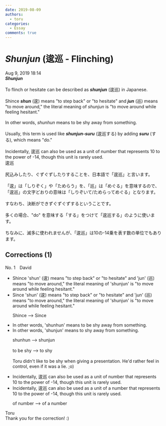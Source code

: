 ```yaml
---
date: 2019-08-09
authors:
  - toru
categories:
  - Essay
comments: true
---
```


# <strong><em>Shunjun</strong></em> (逡巡 - Flinching)
<div class="date">Aug 9, 2019 18:14</div>
<div id="post"><div id="body_show_ori">
<strong><em>Shunjun</strong></em><br/><br/>To flinch or hesitate can be described as <strong><em>shunjun</em></strong> (逡巡) in Japanese.<br/><br/>Shince <strong><em>shun</em></strong> (逡) means "to step back" or "to hesitate" and <strong><em>jun</em></strong> (巡) means "to move around," the literal meaning of <em>shunjun</em> is "to move around while feeling hesitant."<br/><br/>In other words, <em>shunhun</em> means to be shy away from something.<br/><br/>Usually, this term is used like <strong><em>shunjun-suru</em></strong> (逡巡する) by adding <strong><em>suru</em></strong> (する), which means "do."<br/><br/>Incidentally, 逡巡 can also be used as a unit of number that represents 10 to the power of -14, though this unit is rarely used.
</div></div>

<!-- more -->

<div id="post_ja"><div id="body_show_mo">
逡巡<br/><br/>尻込みしたり、ぐずぐずしたりすることを、日本語で「逡巡」と言います。<br/><br/>「逡」は「しりぞく」や「ためらう」を、「巡」は「めぐる」を意味するので、「逡巡」の文字どおりの意味は「しりぞいて/ためらってめぐる」となります。<br/><br/>すなわち、決断ができずぐずぐずするということです。<br/><br/>多くの場合、"do" を意味する「する」をつけて「逡巡する」のように使います。<br/><br/>ちなみに、滅多に使われませんが、「逡巡」は10の-14乗を表す数の単位でもあります。
</div></div>

## Corrections (1)
<div id="block"><div class="first_name"> No. 1　<span class="just_name">David</span></div><div id="block2">
<ul class="correction_field">
<li class="incorrect">Shince 'shun' (逡) means "to step back" or "to hesitate" and 'jun' (巡) means "to move around," the literal meaning of 'shunjun' is "to move around while feeling hesitant."</li>
<li class="corrected correct">
Since 'shun' (逡) means "to step back" or "to hesitate" and 'jun' (巡) means "to move around," the literal meaning of 'shunjun' is "to move around while feeling hesitant."
<p class="correction_comment">Shince --&gt; Since</p>
</li>
</ul>
<ul class="correction_field">
<li class="incorrect">In other words, 'shunhun' means to be shy away from something.</li>
<li class="corrected correct">
In other words, 'shunjun' means to shy away from something.
<p class="correction_comment">shunhun --&gt; shunjun <br/><br/>to be shy --&gt; to shy<br/><br/>Toru didn't like to be shy when giving a presentation. He'd rather feel in control, even if it was a lie. ;o)</p>
</li>
</ul>
<ul class="correction_field">
<li class="incorrect">Incidentally, 逡巡 can also be used as a unit of number that represents 10 to the power of -14, though this unit is rarely used.</li>
<li class="corrected correct">
Incidentally, 逡巡 can also be used as a unit of a number that represents 10 to the power of -14, though this unit is rarely used.
<p class="correction_comment">of number --&gt; of a number</p>
</li>
</ul>
</div><div class="name"><span class="just_name">Toru</span><br>
Thank you for the correction! :)
</div>
</div>
